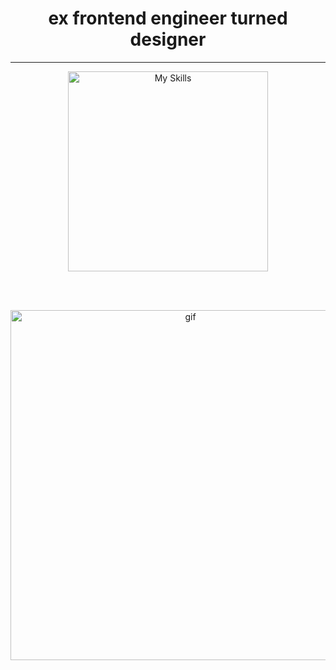 <div align="center">
  <h1>ex frontend engineer turned designer</h1>
</div>
<hr/>
<div align="center">
<img src="https://skillicons.dev/icons?i=react,figma&perline=10" alt="My Skills" width="320" height="320" />


<br/><br/>
<div align="center">
<img src="https://media1.giphy.com/media/v1.Y2lkPTc5MGI3NjExNXJpaHhmYzFuOXl2ZmUxYmNtNWc0bnRuazhwcnJmNXFxNmxhcGxobSZlcD12MV9pbnRlcm5hbF9naWZfYnlfaWQmY3Q9Zw/4mzpvCZMXrsrDHXEaF/giphy.gif" alt="gif" width="560"/>

</div>
